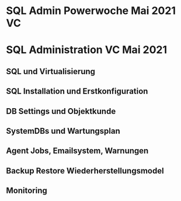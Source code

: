 # SQL Admin Powerwoche Mai 2021 VC
 
 # SQL Administration VC Mai 2021
 
## SQL und Virtualisierung

## SQL Installation und Erstkonfiguration

## DB Settings und Objektkunde

## SystemDBs und Wartungsplan

## Agent Jobs, Emailsystem, Warnungen

## Backup Restore Wiederherstellungsmodel

## Monitoring

